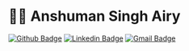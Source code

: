 # :man_technologist: Anshuman Singh Airy

[![Github Badge](https://img.shields.io/badge/-Github-000?style=flat-square&logo=Github&logoColor=white&link=https://github.com/anshumanairy)](https://github.com/anshumanairy)
[![Linkedin Badge](https://img.shields.io/badge/-LinkedIn-blue?style=flat-square&logo=Linkedin&logoColor=white&link=https://www.linkedin.com/in/anshuman-airy//)](https://www.linkedin.com/in/anshuman-airy//)
[![Gmail Badge](https://img.shields.io/badge/-Gmail-c14438?style=flat-square&logo=Gmail&logoColor=white&link=mailto:anshuman.airy04@gmail.com)](mailto:anshuman.airy04@gmail.com)
